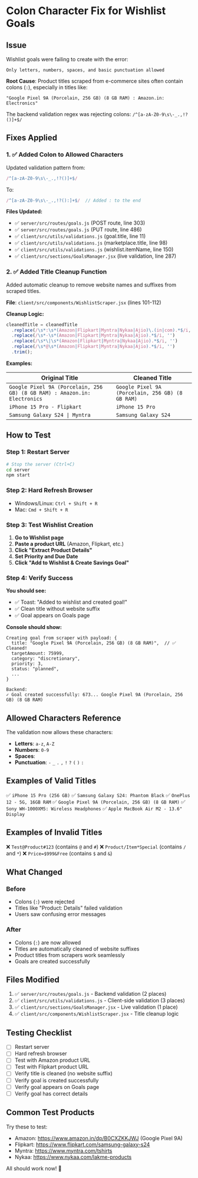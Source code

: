 # Colon Character Fix for Wishlist Goals

## Issue

Wishlist goals were failing to create with the error:
```
Only letters, numbers, spaces, and basic punctuation allowed
```

**Root Cause**: Product titles scraped from e-commerce sites often contain colons (`:`), especially in titles like:
```
"Google Pixel 9A (Porcelain, 256 GB) (8 GB RAM) : Amazon.in: Electronics"
```

The backend validation regex was rejecting colons: `/^[a-zA-Z0-9\s\-_.,!?()]+$/`

## Fixes Applied

### 1. ✅ Added Colon to Allowed Characters

Updated validation pattern from:
```javascript
/^[a-zA-Z0-9\s\-_.,!?()]+$/
```

To:
```javascript
/^[a-zA-Z0-9\s\-_.,!?():]+$/  // Added : to the end
```

**Files Updated:**
- ✅ `server/src/routes/goals.js` (POST route, line 303)
- ✅ `server/src/routes/goals.js` (PUT route, line 486)
- ✅ `client/src/utils/validations.js` (goal.title, line 11)
- ✅ `client/src/utils/validations.js` (marketplace.title, line 98)
- ✅ `client/src/utils/validations.js` (wishlist.itemName, line 150)
- ✅ `client/src/sections/GoalsManager.jsx` (live validation, line 287)

### 2. ✅ Added Title Cleanup Function

Added automatic cleanup to remove website names and suffixes from scraped titles.

**File**: `client/src/components/WishlistScraper.jsx` (lines 101-112)

**Cleanup Logic:**
```javascript
cleanedTitle = cleanedTitle
  .replace(/\s*:\s*(Amazon|Flipkart|Myntra|Nykaa|Ajio)\.(in|com).*$/i, '')
  .replace(/\s*-\s*(Amazon|Flipkart|Myntra|Nykaa|Ajio).*$/i, '')
  .replace(/\s*\|\s*(Amazon|Flipkart|Myntra|Nykaa|Ajio).*$/i, '')
  .replace(/\s*@\s*(Amazon|Flipkart|Myntra|Nykaa|Ajio).*$/i, '')
  .trim();
```

**Examples:**

| Original Title | Cleaned Title |
|---------------|---------------|
| `Google Pixel 9A (Porcelain, 256 GB) (8 GB RAM) : Amazon.in: Electronics` | `Google Pixel 9A (Porcelain, 256 GB) (8 GB RAM)` |
| `iPhone 15 Pro - Flipkart` | `iPhone 15 Pro` |
| `Samsung Galaxy S24 \| Myntra` | `Samsung Galaxy S24` |

## How to Test

### Step 1: Restart Server
```bash
# Stop the server (Ctrl+C)
cd server
npm start
```

### Step 2: Hard Refresh Browser
- Windows/Linux: `Ctrl + Shift + R`
- Mac: `Cmd + Shift + R`

### Step 3: Test Wishlist Creation

1. **Go to Wishlist page**
2. **Paste a product URL** (Amazon, Flipkart, etc.)
3. **Click "Extract Product Details"**
4. **Set Priority and Due Date**
5. **Click "Add to Wishlist & Create Savings Goal"**

### Step 4: Verify Success

**You should see:**
- ✅ Toast: "Added to wishlist and created goal!"
- ✅ Clean title without website suffix
- ✅ Goal appears on Goals page

**Console should show:**
```
Creating goal from scraper with payload: {
  title: "Google Pixel 9A (Porcelain, 256 GB) (8 GB RAM)",  // ✅ Cleaned!
  targetAmount: 75999,
  category: "discretionary",
  priority: 3,
  status: "planned",
  ...
}

Backend:
✓ Goal created successfully: 673... Google Pixel 9A (Porcelain, 256 GB) (8 GB RAM)
```

## Allowed Characters Reference

The validation now allows these characters:
- **Letters**: `a-z`, `A-Z`
- **Numbers**: `0-9`
- **Spaces**: ` `
- **Punctuation**: `-` `_` `.` `,` `!` `?` `(` `)` `:`

## Examples of Valid Titles

✅ `iPhone 15 Pro (256 GB)`
✅ `Samsung Galaxy S24: Phantom Black`
✅ `OnePlus 12 - 5G, 16GB RAM`
✅ `Google Pixel 9A (Porcelain, 256 GB) (8 GB RAM)`
✅ `Sony WH-1000XM5: Wireless Headphones`
✅ `Apple MacBook Air M2 - 13.6" Display`

## Examples of Invalid Titles

❌ `Test@Product#123` (contains `@` and `#`)
❌ `Product/Item*Special` (contains `/` and `*`)
❌ `Price=$999&Free` (contains `$` and `&`)

## What Changed

### Before
- Colons (`:`) were rejected
- Titles like "Product: Details" failed validation
- Users saw confusing error messages

### After
- Colons (`:`) are now allowed
- Titles are automatically cleaned of website suffixes
- Product titles from scrapers work seamlessly
- Goals are created successfully

## Files Modified

1. ✅ `server/src/routes/goals.js` - Backend validation (2 places)
2. ✅ `client/src/utils/validations.js` - Client-side validation (3 places)
3. ✅ `client/src/sections/GoalsManager.jsx` - Live validation (1 place)
4. ✅ `client/src/components/WishlistScraper.jsx` - Title cleanup logic

## Testing Checklist

- [ ] Restart server
- [ ] Hard refresh browser
- [ ] Test with Amazon product URL
- [ ] Test with Flipkart product URL
- [ ] Verify title is cleaned (no website suffix)
- [ ] Verify goal is created successfully
- [ ] Verify goal appears on Goals page
- [ ] Verify goal has correct details

## Common Test Products

Try these to test:
- Amazon: https://www.amazon.in/dp/B0CXZKKJWJ (Google Pixel 9A)
- Flipkart: https://www.flipkart.com/samsung-galaxy-s24
- Myntra: https://www.myntra.com/tshirts
- Nykaa: https://www.nykaa.com/lakme-products

All should work now! 🎉

